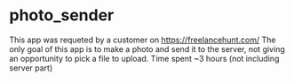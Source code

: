 # photo_sender

This app was requeted by a customer on https://freelancehunt.com/
The only goal of this app is to make a photo and send it to the server, not giving an opportunity to pick a file to upload.
Time spent ~3 hours (not including server part)

